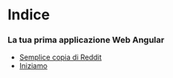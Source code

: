 # Indice

### La tua prima applicazione Web Angular

  * [Semplice copia di Reddit](capitolo01/paragrafo01.md)
  * [Iniziamo](capitolo01/paragrafo02.md)

